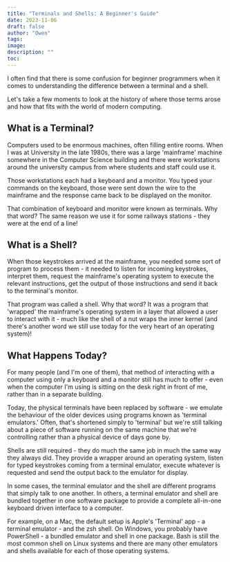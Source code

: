 ```yaml
---
title: "Terminals and Shells: A Beginner's Guide"
date: 2023-11-06
draft: false
author: "Owen"
tags:
image:
description: ""
toc:
---
```

I often find that there is some confusion for beginner programmers when it comes to understanding the difference between a terminal and a shell.

Let's take a few moments to look at the history of where those terms arose and how that fits with the world of modern computing.

## What is a Terminal?
Computers used to be enormous machines, often filling entire rooms. When I was at University in the late 1980s, there was a large 'mainframe' machine somewhere in the Computer Science building and there were workstations around the university campus from where students and staff could use it.

Those workstations each had a keyboard and a monitor. You typed your commands on the keyboard, those were sent down the wire to the mainframe and the response came back to be displayed on the monitor.

That combination of keyboard and monitor were known as terminals. Why that word? The same reason we use it for some railways stations - they were at the end of a line!

## What is a Shell?
When those keystrokes arrived at the mainframe, you needed some sort of program to process them - it needed to listen for incoming keystrokes, interpret them, request the mainframe's operating system to execute the relevant instructions, get the output of those instructions and send it back to the terminal's monitor.

That program was called a shell. Why that word? It was a program that 'wrapped' the mainframe's operating system in a layer that allowed a user to interact with it - much like the shell of a nut wraps the inner kernel (and there's another word we still use today for the very heart of an operating system)!

## What Happens Today?
For many people (and I'm one of them), that method of interacting with a computer using only a keyboard and a monitor still has much to offer - even when the computer I'm using is sitting on the desk right in front of me, rather than in a separate building.

Today, the physical terminals have been replaced by software - we emulate the behaviour of the older devices using programs known as 'terminal emulators.' Often, that's shortened simply to 'terminal' but we're still talking about a piece of software running on the same machine that we're controlling rather than a physical device of days gone by.

Shells are still required - they do much the same job in much the same way they always did. They provide a wrapper around an operating system, listen for typed keystrokes coming from a terminal emulator, execute whatever is requested and send the output back to the emulator for display.

In some cases, the terminal emulator and the shell are different programs that simply talk to one another. In others, a terminal emulator and shell are bundled together in one software package to provide a complete all-in-one keyboard driven interface to a computer.

For example, on a Mac, the default setup is Apple's 'Terminal' app - a terminal emulator - and the zsh shell. On Windows, you probably have PowerShell - a bundled emulator and shell in one package. Bash is still the most common shell on Linux systems and there are many other emulators and shells available for each of those operating systems.
